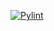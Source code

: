 [![Pylint](https://github.com/JoshuaDRose/topdown-rpg/actions/workflows/pylint.yml/badge.svg)](https://github.com/JoshuaDRose/topdown-rpg/actions/workflows/pylint.yml)
